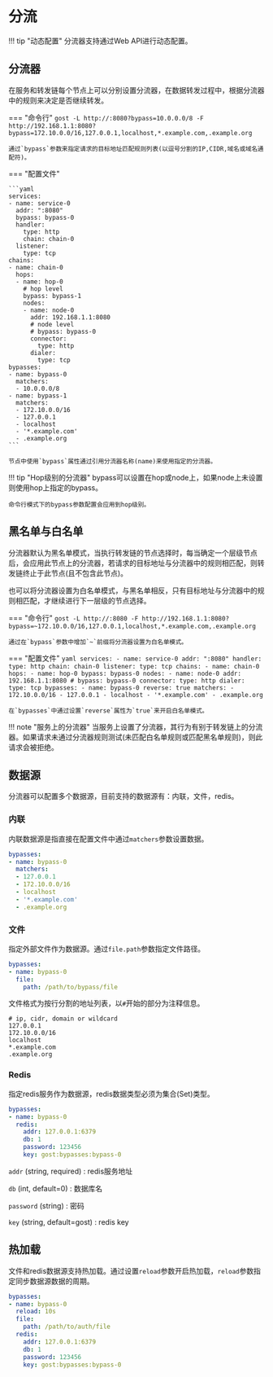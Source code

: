 # 分流

!!! tip "动态配置"
    分流器支持通过Web API进行动态配置。

## 分流器

在服务和转发链每个节点上可以分别设置分流器，在数据转发过程中，根据分流器中的规则来决定是否继续转发。

=== "命令行"
    ```
    gost -L http://:8080?bypass=10.0.0.0/8 -F http://192.168.1.1:8080?bypass=172.10.0.0/16,127.0.0.1,localhost,*.example.com,.example.org
    ```

    通过`bypass`参数来指定请求的目标地址匹配规则列表(以逗号分割的IP,CIDR,域名或域名通配符)。

=== "配置文件"

    ```yaml
    services:
    - name: service-0
      addr: ":8080"
      bypass: bypass-0
      handler:
        type: http
        chain: chain-0
      listener:
        type: tcp
    chains:
    - name: chain-0
      hops:
      - name: hop-0
        # hop level
        bypass: bypass-1
        nodes:
        - name: node-0
          addr: 192.168.1.1:8080
          # node level
          # bypass: bypass-0
          connector:
            type: http
          dialer:
            type: tcp
    bypasses:
    - name: bypass-0
      matchers:
      - 10.0.0.0/8
    - name: bypass-1
      matchers:
      - 172.10.0.0/16
      - 127.0.0.1
      - localhost
      - '*.example.com'
      - .example.org
    ```

    节点中使用`bypass`属性通过引用分流器名称(name)来使用指定的分流器。

!!! tip "Hop级别的分流器"
    bypass可以设置在hop或node上，如果node上未设置则使用hop上指定的bypass。

    命令行模式下的bypass参数配置会应用到hop级别。

## 黑名单与白名单

分流器默认为黑名单模式，当执行转发链的节点选择时，每当确定一个层级节点后，会应用此节点上的分流器，若请求的目标地址与分流器中的规则相匹配，则转发链终止于此节点(且不包含此节点)。

也可以将分流器设置为白名单模式，与黑名单相反，只有目标地址与分流器中的规则相匹配，才继续进行下一层级的节点选择。

=== "命令行"
    ```
    gost -L http://:8080 -F http://192.168.1.1:8080?bypass=~172.10.0.0/16,127.0.0.1,localhost,*.example.com,.example.org
    ```

    通过在`bypass`参数中增加`~`前缀将分流器设置为白名单模式。

=== "配置文件"
    ```yaml
    services:
    - name: service-0
      addr: ":8080"
      handler:
        type: http
        chain: chain-0
      listener:
        type: tcp
    chains:
    - name: chain-0
      hops:
      - name: hop-0
        bypass: bypass-0
        nodes:
        - name: node-0
          addr: 192.168.1.1:8080
          # bypass: bypass-0
          connector:
            type: http
          dialer:
            type: tcp
    bypasses:
    - name: bypass-0
      reverse: true
      matchers:
      - 172.10.0.0/16
      - 127.0.0.1
      - localhost
      - '*.example.com'
      - .example.org
    ```

    在`bypasses`中通过设置`reverse`属性为`true`来开启白名单模式。

!!! note "服务上的分流器"
    当服务上设置了分流器，其行为有别于转发链上的分流器。如果请求未通过分流器规则测试(未匹配白名单规则或匹配黑名单规则)，则此请求会被拒绝。

## 数据源

分流器可以配置多个数据源，目前支持的数据源有：内联，文件，redis。

### 内联

内联数据源是指直接在配置文件中通过`matchers`参数设置数据。

```yaml
bypasses:
- name: bypass-0
  matchers:
  - 127.0.0.1
  - 172.10.0.0/16
  - localhost
  - '*.example.com'
  - .example.org
```

### 文件

指定外部文件作为数据源。通过`file.path`参数指定文件路径。

```yaml
bypasses:
- name: bypass-0
  file:
    path: /path/to/bypass/file
```

文件格式为按行分割的地址列表，以`#`开始的部分为注释信息。

```text
# ip, cidr, domain or wildcard
127.0.0.1
172.10.0.0/16
localhost
*.example.com
.example.org
```

### Redis

指定redis服务作为数据源，redis数据类型必须为集合(Set)类型。

```yaml
bypasses:
- name: bypass-0
  redis:
    addr: 127.0.0.1:6379
	db: 1
	password: 123456
	key: gost:bypasses:bypass-0
```

`addr` (string, required)
:    redis服务地址

`db` (int, default=0)
:    数据库名

`password` (string)
:    密码

`key` (string, default=gost)
:    redis key

## 热加载

文件和redis数据源支持热加载。通过设置`reload`参数开启热加载，`reload`参数指定同步数据源数据的周期。

```yaml
bypasses:
- name: bypass-0
  reload: 10s
  file:
    path: /path/to/auth/file
  redis:
    addr: 127.0.0.1:6379
	db: 1
	password: 123456
	key: gost:bypasses:bypass-0
```
